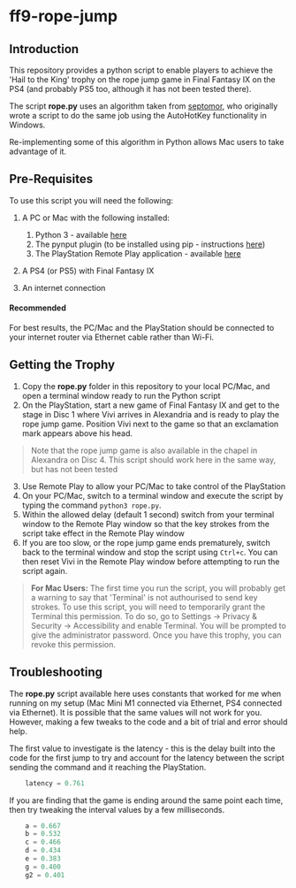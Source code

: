 # ff9-rope-jump

## Introduction
This repository provides a python script to enable players to achieve the 'Hail to the King' trophy on the rope jump game in Final Fantasy IX on the PS4 (and probably PS5 too, although it has not been tested there).

The script **rope.py** uses an algorithm taken from [septomor](https://github.com/septomor/FF9-Jump-Rope-Script), who originally wrote a script to do the same job using the AutoHotKey functionality in Windows.

Re-implementing some of this algorithm in Python allows Mac users to take advantage of it.

## Pre-Requisites
To use this script you will need the following:
1. A PC or Mac with the following installed:
    1. Python 3 - available [here](https://www.python.org/downloads/)
    2. The pynput plugin (to be installed using pip - instructions [here](https://docs.python.org/3/installing/index.html))
    3. The PlayStation Remote Play application - available [here](https://remoteplay.dl.playstation.net/remoteplay/lang/en/)

2. A PS4 (or PS5) with Final Fantasy IX

3. An internet connection

#### Recommended
For best results, the PC/Mac and the PlayStation should be connected to your internet router via Ethernet cable rather than Wi-Fi.

## Getting the Trophy
1. Copy the **rope.py** folder in this repository to your local PC/Mac, and open a terminal window ready to run the Python script
2. On the PlayStation, start a new game of Final Fantasy IX and get to the stage in Disc 1 where Vivi arrives in Alexandria and is ready to play the rope jump game. Position Vivi next to the game so that an exclamation mark appears above his head.
> Note that the rope jump game is also available in the chapel in Alexandra on Disc 4. This script should work here in the same way, but has not been tested
3. Use Remote Play to allow your PC/Mac to take control of the PlayStation
4. On your PC/Mac, switch to a terminal window and execute the script by typing the command ```python3 rope.py```.
5. Within the allowed delay (default 1 second) switch from your terminal window to the Remote Play window so that the key strokes from the script take effect in the Remote Play window
6. If you are too slow, or the rope jump game ends prematurely, switch back to the terminal window and stop the script using ```Ctrl+c```. You can then reset Vivi in the Remote Play window before attempting to run the script again.

> **For Mac Users:** The first time you run the script, you will probably get a warning to say that 'Terminal' is not authourised to send key strokes.
> To use this script, you will need to temporarily grant the Terminal this permission. To do so, go to Settings -> Privacy & Security -> Accessibility and enable Terminal. You will be prompted to give the administrator password.
> Once you have this trophy, you can revoke this permission.

## Troubleshooting
The **rope.py** script available here uses constants that worked for me when running on my setup (Mac Mini M1 connected via Ethernet, PS4 connected via Ethernet). It is possible that the same values will not work for you. However, making a few tweaks to the code and a bit of trial and error should help.

The first value to investigate is the latency - this is the delay built into the code for the first jump to try and account for the latency between the script sending the command and it reaching the PlayStation.
```python
    latency = 0.761
```

If you are finding that the game is ending around the same point each time, then try tweaking the interval values by a few milliseconds.
```python
    a = 0.667
    b = 0.532
    c = 0.466
    d = 0.434
    e = 0.383
    g = 0.400
    g2 = 0.401
```
